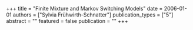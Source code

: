 +++
title = "Finite Mixture and Markov Switching Models"
date = 2006-01-01
authors = ["Sylvia Frühwirth-Schnatter"]
publication_types = ["5"]
abstract = ""
featured = false
publication = ""
+++

